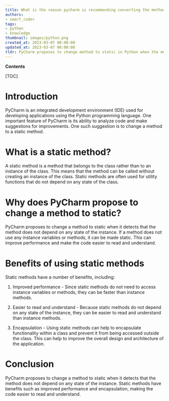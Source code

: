 ```yaml
---
title: What is the reason pycharm is recommending converting the method to static?
authors:
- smart_coder
tags:
- python
- knowledge
thumbnail: images/python.png
created_at: 2023-03-07 00:00:00
updated_at: 2023-03-07 00:00:00
tldr: PyCharm proposes to change method to static in Python when the method does not use instance variables to improve performance and avoid accidental modification of instance variables.
---
```


**Contents**

[TOC]

# Introduction
PyCharm is an integrated development environment (IDE) used for developing applications using the Python programming language. One important feature of PyCharm is its ability to analyze code and make suggestions for improvements. One such suggestion is to change a method to a static method.

# What is a static method?
A static method is a method that belongs to the class rather than to an instance of the class. This means that the method can be called without creating an instance of the class. Static methods are often used for utility functions that do not depend on any state of the class.

# Why does PyCharm propose to change a method to static?
PyCharm proposes to change a method to static when it detects that the method does not depend on any state of the instance. If a method does not use any instance variables or methods, it can be made static. This can improve performance and make the code easier to read and understand.

# Benefits of using static methods
Static methods have a number of benefits, including:

1. Improved performance - Since static methods do not need to access instance variables or methods, they can be faster than instance methods.

2. Easier to read and understand - Because static methods do not depend on any state of the instance, they can be easier to read and understand than instance methods.

3. Encapsulation - Using static methods can help to encapsulate functionality within a class and prevent it from being accessed outside the class. This can help to improve the overall design and architecture of the application. 

# Conclusion
PyCharm proposes to change a method to static when it detects that the method does not depend on any state of the instance. Static methods have benefits such as improved performance and encapsulation, making the code easier to read and understand.
